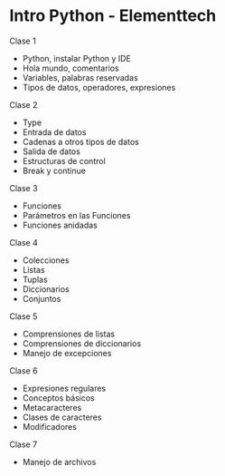 #  Intro Python - Elementtech
Clase 1
* Python, instalar Python y IDE
* Hola mundo, comentarios
* Variables, palabras reservadas
* Tipos de datos, operadores, expresiones


Clase 2
* Type
* Entrada de datos
* Cadenas a otros tipos de datos
* Salida de datos
* Estructuras de control
* Break y continue


Clase 3
* Funciones
* Parámetros en las Funciones
* Funciones anidadas


Clase 4
* Colecciones
* Listas
* Tuplas
* Diccionarios
* Conjuntos


Clase 5
* Comprensiones de listas
* Comprensiones de diccionarios
* Manejo de excepciones


Clase 6
* Expresiones regulares
* Conceptos básicos
* Metacaracteres
* Clases de caracteres
* Modificadores


Clase 7
* Manejo de archivos